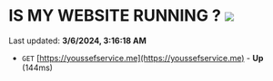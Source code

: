 # IS MY WEBSITE RUNNING ? [![](https://img.shields.io/static/v1?label=Sponsor&message=%E2%9D%A4&logo=GitHub&color=%23fe8e86)](https://github.com/sponsors/<username>)

Last updated: **3/6/2024, 3:16:18 AM**

- `GET` [https://youssefservice.me](https://youssefservice.me) - **Up** (144ms)
